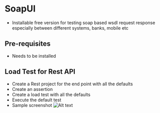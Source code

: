 # SoapUI
  * Installable free version for testing soap based wsdl request response especially between different systems, banks, mobile etc
  
## Pre-requisites
 * Needs to be installed
 
## Load Test for Rest API
 * Create a Rest project for the end point with all the defaults
 * Create an assertion
 * Create a load test with all the defaults
 * Execute the default test
 * Sample screenshot
 ![Alt text](https://github.com/Pooja2589/TechnoHelpers/blob/master/SoapUI/SoapUI_Testing_Perf.jpg)
